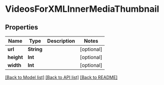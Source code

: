 # VideosForXMLInnerMediaThumbnail

## Properties
Name | Type | Description | Notes
------------ | ------------- | ------------- | -------------
**url** | **String** |  | [optional] 
**height** | **Int** |  | [optional] 
**width** | **Int** |  | [optional] 

[[Back to Model list]](../README.md#documentation-for-models) [[Back to API list]](../README.md#documentation-for-api-endpoints) [[Back to README]](../README.md)


